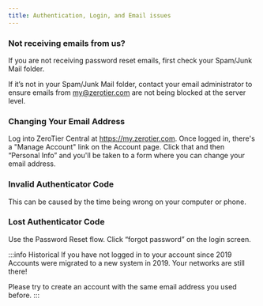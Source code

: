 ```yaml
---
title: Authentication, Login, and Email issues
---
```


### Not receiving emails from us?

If you are not receiving password reset emails, first check your Spam/Junk Mail folder.

If it’s not in your Spam/Junk Mail folder, contact your email administrator to ensure emails from my@zerotier.com are not being blocked at the server level.

### Changing Your Email Address

Log into ZeroTier Central at https://my.zerotier.com. Once logged in, there's a "Manage Account" link on the Account page.  Click that and then “Personal Info” and you'll be taken to a form where you can change your email address.

### Invalid Authenticator Code

This can be caused by the time being wrong on your computer or phone.

### Lost Authenticator Code

Use the Password Reset flow. Click “forgot password” on the login screen.

:::info Historical
If you have not logged in to your account since 2019
Accounts were migrated to a new system in 2019. Your networks are still there!

Please try to create an account with the same email address you used before.
:::